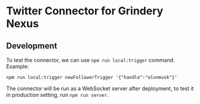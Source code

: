 # Twitter Connector for Grindery Nexus


## Development

To test the connector, we can use `npm run local:trigger` command. Example:

```
npm run local:trigger newFollowerTrigger '{"handle":"elonmusk"}'
```

The connector will be run as a WebSocket server after deployment, to test it in production setting, run `npm run server`.

